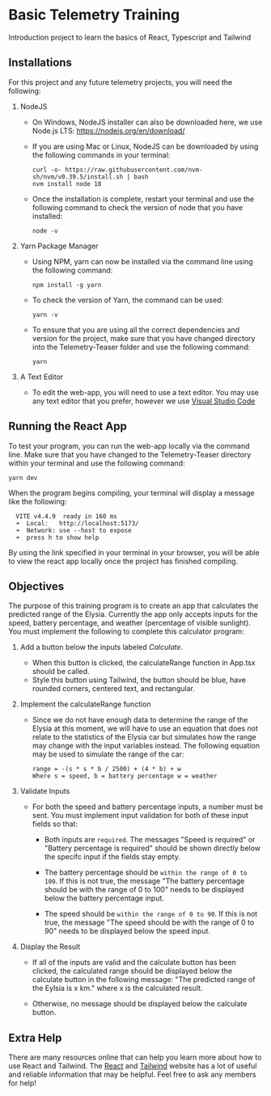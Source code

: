 # Basic Telemetry Training

Introduction project to learn the basics of React, Typescript and Tailwind

## Installations

For this project and any future telemetry projects, you will need the
following:

1.  NodeJS

    - On Windows, NodeJS installer can also be downloaded here, we use Node.js LTS:
      <https://nodejs.org/en/download/>

    - If you are using Mac or Linux, NodeJS can be downloaded by using the
      following commands in your terminal:

          curl -o- https://raw.githubusercontent.com/nvm-sh/nvm/v0.39.5/install.sh | bash
          nvm install node 18

    - Once the installation is complete, restart your terminal and use
      the following command to check the version of node that you have
      installed:

          node -v

2.  Yarn Package Manager

    - Using NPM, yarn can now be installed via the command line using
      the following command:

          npm install -g yarn

    - To check the version of Yarn, the command can be used:

          yarn -v

    - To ensure that you are using all the correct dependencies and
      version for the project, make sure that you have changed directory into the
      Telemetry-Teaser folder and use the following command:

          yarn

3.  A Text Editor

    - To edit the web-app, you will need to use a text editor. You may
      use any text editor that you prefer, however we use [Visual Studio
      Code](https://code.visualstudio.com)

## Running the React App

To test your program, you can run the web-app locally via the command
line. Make sure that you have changed to the Telemetry-Teaser directory
within your terminal and use the following command:

    yarn dev

When the program begins compiling, your terminal will display a message
like the following:

```
  VITE v4.4.9  ready in 160 ms
  ➜  Local:   http://localhost:5173/
  ➜  Network: use --host to expose
  ➜  press h to show help
```

By using the link specified in your terminal in your browser, you will
be able to view the react app locally once the project has finished
compiling.

## Objectives

The purpose of this training program is to create an app that
calculates the predicted range of the Elysia. Currently the app only
accepts inputs for the speed, battery percentage, and weather
(percentage of visible sunlight). You must implement the following to
complete this calculator program:

1.  Add a button below the inputs labeled _Calculate_.

    - When this button is clicked, the calculateRange function in
      App.tsx should be called.
    - Style this button using Tailwind, the button should be blue, have rounded corners, centered text, and rectangular.

2.  Implement the calculateRange function

    - Since we do not have enough data to determine the range of the
      Elysia at this moment, we will have to use an equation that does
      not relate to the statistics of the Elysia car but simulates how
      the range may change with the input variables instead. The
      following equation may be used to simulate the range of the car:

          range = -(s * s * b / 2500) + (4 * b) + w
          Where s = speed, b = battery percentage w = weather

3.  Validate Inputs

    - For both the speed and battery percentage inputs, a number must be
      sent. You must implement input validation for both of these input
      fields so that:

      - Both inputs are `required`. The messages "Speed is required"
        or "Battery percentage is required" should be shown directly
        below the specifc input if the fields stay empty.

      - The battery percentage should be
        `within the range of 0 to 100`. If this is not true, the
        message "The battery percentage should be with the range of 0 to
        100" needs to be displayed below the battery percentage input.

      - The speed should be `within the range of 0 to 90`. If this is
        not true, the message "The speed should be with the range of 0
        to 90" needs to be displayed below the speed input.

4.  Display the Result

    - If all of the inputs are valid and the calculate button has been
      clicked, the calculated range should be displayed below the
      calculate button in the following message: "The predicted range of
      the Eylsia is x km." where x is the calculated result.

    - Otherwise, no message should be displayed below the calculate
      button.

## Extra Help

There are many resources online that can help you learn more about how
to use React and Tailwind. The [React](https://react.dev/) and [Tailwind](https://tailwindcss.com/) website has a lot of useful and reliable information that may be helpful. Feel free to ask any members for help!